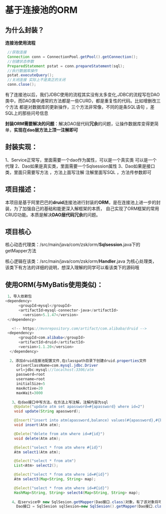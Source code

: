 # 基于连接池的ORM

## 为什么封装？

**连接池使用流程**

~~~java
 //获取连接
 Connection conn = ConnectionPool.getPool().getConnection();
 //创建状态参数
 PreparedStatement pstat = conn.prepareStatement(sql);
 //执行数据库操作
 pstat.executeQuery();
 //关闭连接 实际上不是真正的关闭
 conn.close();
~~~

有了连接池以后，我们JDBC使用的流程其实没有太多变化,JDBC的流程写在DAO类中，而DAO类中通常的方法都是一些CURD，都是重复性的代码。比如增删改三个方法 都是对数据库的更新操作，三个方法非常像，不同的是条SQL语句 ，差SQL上的那些问号信息

**封装ORM需要解决的问题**：解决DAO层代码**冗余**的问题，让操作数据库变得更简单，**实现在dao层方法上顶一注解即可**

## **封装实现**：

1、Service正常写，里面需要一个dao作为属性，可以是一个真实类  可以是一个代理
2、Dao如果是真实类，里面需要一个Sqlsession属性
3、Dao如果是接口类，里面只需要写方法 ，方法上面写注解  注解里面写SQL ，方法传参数即可

## 项目描述：

本项目是基于阿里巴巴的**druid**连接池进行封装的**ORM**，是在连接池上进一步的封装，为了加强自己的基础和能更深入解框架的本质， 自己实现了ORM框架的常用CRUD功能。本质是解决**DAO层代码冗余**的问题。

## 项目核心
核心动态代理类：/src/main/java/com/zsk/orm/**Sqlsession**.java下的getMapper方法

核心逻辑在该类：/src/main/java/com/zsk/orm/**Handler**.java 为核心处理类，该类下有方法的详细的说明，想深入理解的同学可以看该类下的源码哦

## 使用ORM(与MyBatis使用类似)：

```JAVA
 1、导入依赖包
<dependency>
      <groupId>mysql</groupId>
      <artifactId>mysql-connector-java</artifactId>
        <version>5.1.47</version>
 </dependency>

   <!-- https://mvnrepository.com/artifact/com.alibaba/druid -->
 <dependency>
      <groupId>com.alibaba</groupId>
      <artifactId>druid</artifactId>
      <version>1.1.20</version>
  </dependency>
     
  2、添加druid连接池配置文件,在classpath目录下创建druid.properties文件
     driverClassName=com.mysql.jdbc.Driver
     url=jdbc:mysql://localhost:3306/atm
     password=root
     username=root
     initialSize=5
     maxActive=20
     maxWait=3000
  
   3、在dao接口中写方法，在方法上写注解，注解内容为sql
    @Update("update atm set apassword=#{apassword} where id=2")
    void update(String apassword);

    @Insert("insert into atm(apassword,balance) values(#{apassword},#{balance})")
    void insert(Atm atm);

    @Delete("delete from atm where id=#{id}")
    void delete(Atm atm);

    @Select("select * from atm where #{id}")
    Atm select1(Atm atm);

    @Select("select * from atm")
    List<Atm> select2();

    @Select("select * from atm where id=#{id}")
    Atm select3(Map<String, String> map);

    @Select("select * from atm where id=#{id}")
    HashMap<String, String> select4(Map<String, String> map);
   
   4、在service中 new SqlSesion.getMapper(Dao接口.class)对象，有了该对象将可以使用ORM啦
     Dao接口 = SqlSesion sqlSesion=new SqlSesion().getMapper(Dao接口.class);
      
```






​		



